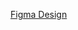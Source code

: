 [Figma Design](https://www.figma.com/file/w5FKZsjlHYfyCXLAag0633/IT-Center-Online-Classes-Management?type=design&node-id=42%3A2&mode=design&t=EPTfllkyAgNwQR5o-1)
